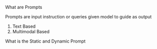What are Prompts

Prompts are input instruction or queries given model to guide as output

1. Text Based
2. Multimodal Based


What is the Static and Dynamic Prompt
